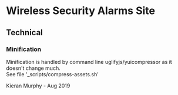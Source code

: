 # Wireless Security Alarms Site

## Technical

### Minification

Minification is handled by command line uglifyjs/yuicompressor as it doesn't change much.  
See file '_scripts/compress-assets.sh'

Kieran Murphy - Aug 2019
